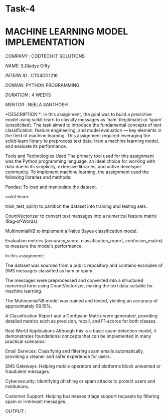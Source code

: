 # Task-4

# MACHINE LEARNING MODEL IMPLEMENTATION 

*COMPANY* : CODTECH IT SOLUTIONS

*NAME*: S.Gladys Gifty

*INTERN ID* : CT04DG1216

*DOMAIN*: PYTHON PROGRAMMING

*DURATION* : 4 WEEKS

*MENTOR* : NEELA SANTHOSH

*DESCRIPTION *: In this assignment, the goal was to build a predictive model using scikit‑learn to classify messages as ‘ham’ (legitimate) or ‘spam’ (unsolicited). The task aimed to introduce the fundamental concepts of text classification, feature engineering, and model evaluation — key elements in the field of machine learning. This assignment required leveraging the scikit‑learn library to preprocess text data, train a machine learning model, and evaluate its performance.

Tools and Technologies Used
The primary tool used for this assignment was the Python programming language, an ideal choice for working with data due to its simplicity, extensive libraries, and active developer community. To implement machine learning, the assignment used the following libraries and methods:

Pandas: To load and manipulate the dataset.

scikit‑learn:

train_test_split() to partition the dataset into training and testing sets.

CountVectorizer to convert text messages into a numerical feature matrix (Bag‑of‑Words).

MultinomialNB to implement a Naive Bayes classification model.

Evaluation metrics (accuracy_score, classification_report, confusion_matrix) to measure the model’s performance.

In this assignment:

The dataset was sourced from a public repository and contains examples of SMS messages classified as ham or spam.

The messages were preprocessed and converted into a structured numerical form using CountVectorizer, making the text data suitable for machine learning.

The MultinomialNB model was trained and tested, yielding an accuracy of approximately 99.19%.

A Classification Report and a Confusion Matrix were generated, providing detailed metrics such as precision, recall, and F1‑scores for both classes.

Real‑World Applications
Although this is a basic spam detection model, it demonstrates foundational concepts that can be implemented in many practical scenarios:

Email Services: Classifying and filtering spam emails automatically, providing a cleaner and safer experience for users.

SMS Gateways: Helping mobile operators and platforms block unwanted or fraudulent messages.

Cybersecurity: Identifying phishing or spam attacks to protect users and institutions.

Customer Support: Helping businesses triage support requests by filtering spam or irrelevant messages.

*OUTPUT* :
